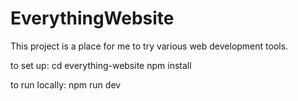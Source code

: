 # EverythingWebsite

This project is a place for me to try various web development tools.

to set up:
cd everything-website
npm install

to run locally:
npm run dev
